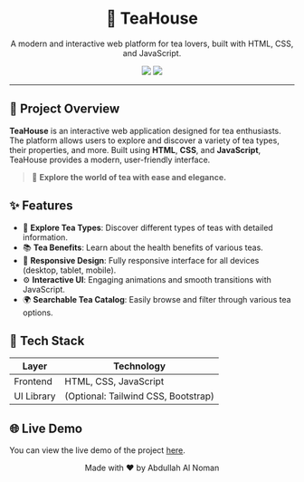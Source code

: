 <h1 align="center">🍵 TeaHouse</h1>
<p align="center">
  A modern and interactive web platform for tea lovers, built with HTML, CSS, and JavaScript.
</p>

<p align="center">
  <img src="https://img.shields.io/badge/Status-Active-success?style=flat-square"/>
  <img src="https://img.shields.io/badge/Frontend-HTML%20%7C%20CSS%20%7C%20JavaScript-informational?style=flat-square"/>
</p>

---

## 📌 Project Overview

**TeaHouse** is an interactive web application designed for tea enthusiasts. The platform allows users to explore and discover a variety of tea types, their properties, and more. Built using **HTML**, **CSS**, and **JavaScript**, TeaHouse provides a modern, user-friendly interface.

> 🌿 **Explore the world of tea with ease and elegance.**


## ✨ Features

- 🍵 **Explore Tea Types**: Discover different types of teas with detailed information.
- 📚 **Tea Benefits**: Learn about the health benefits of various teas.
- 🎨 **Responsive Design**: Fully responsive interface for all devices (desktop, tablet, mobile).
- ⚙️ **Interactive UI**: Engaging animations and smooth transitions with JavaScript.
- 🌍 **Searchable Tea Catalog**: Easily browse and filter through various tea options.


## 🧰 Tech Stack

| Layer       | Technology                      |
|-------------|----------------------------------|
| Frontend    | HTML, CSS, JavaScript            |
| UI Library  | (Optional: Tailwind CSS, Bootstrap) |


## 🌐 Live Demo

You can view the live demo of the project [here](https://lnkd.in/diMkkkXg).

<p align="center">
  Made with ❤️ by Abdullah Al Noman
</p>
